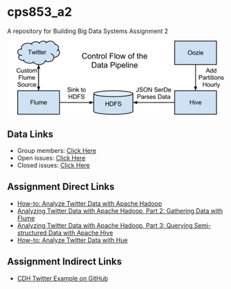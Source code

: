 # cps853_a2
A repository for Building Big Data Systems Assignment 2

![pipeline diagram](twitter.png)

## Data Links
- Group members: <a target="blank" href="https://dmitrymakhnin.github.io/cps853_a2/group.xml">Click Here</a> <br />
- Open issues: <a target="blank" href="https://github.com/dmitrymakhnin/cps853_a2/issues?q=is%3Aopen+is%3Aissue">Click Here</a> <br />
- Closed issues: <a target="blank" href="https://github.com/dmitrymakhnin/cps853_a2/issues?q=is%3Aissue+is%3Aclosed">Click Here</a>

## Assignment Direct Links
- <a target="blank" href="http://blog.cloudera.com/blog/2012/09/analyzing-twitter-data-with-hadoop/">How-to: Analyze Twitter Data with Apache Hadoop</a>
- <a target="blank"  href="http://blog.cloudera.com/blog/2012/10/analyzing-twitter-data-with-hadoop-part-2-gathering-data-with-flume/#comment-48910">Analyzing Twitter Data with Apache Hadoop, Part 2: Gathering Data with Flume</a>
- <a target="blank"  href="http://blog.cloudera.com/blog/2012/11/analyzing-twitter-data-with-hadoop-part-3-querying-semi-structured-data-with-hive/">Analyzing Twitter Data with Apache Hadoop, Part 3: Querying Semi-structured Data with Apache Hive</a>
- <a target="blank"  href="http://blog.cloudera.com/blog/2013/03/how-to-analyze-twitter-data-with-hue/">How-to: Analyze Twitter Data with Hue</a>

## Assignment Indirect Links
- <a href="https://github.com/cloudera/cdh-twitter-example" target="blank">CDH Twitter Example on GitHub</a>
